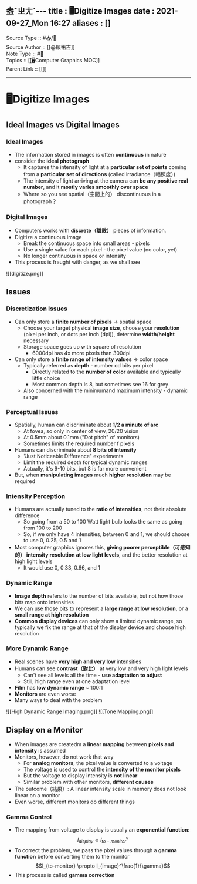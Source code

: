 盎ˇㄓㄤˊ---
title : 🖥️Digitize Images
date : 2021-09-27_Mon 16:27
aliases : []
---
Source Type :: #📥/📄 <br>
Source Author :: [[@賴祐吉]]<br>
Note Type :: #📝 <br>
Topics :: [[🖥️Computer Graphics MOC]]<br>
Parent Link :: [[]]<br>

---
# 🖥️Digitize Images

## Ideal Images vs Digital Images
### Ideal Images
+ The information stored in images is often **continuous** in nature
+ consider the **ideal photograph**
	- It captures the intensity of light at a **particular set of points** coming from a **particular set of directions** (called irradiance（輻照度）)
	- The intensity of light arriving at the camera can **be any positive real number**, and it **mostly varies smoothly over space**
	- Where so you see spatial（空間上的） discontinuous in a photograph？

### Digital Images
+ Computers works with **discrete（離散）** pieces of information.
+ Digitize a continuous image
	- Break the continuous space into small areas - pixels
	- Use a single value for each pixel - the pixel value (no color, yet)
	- No longer continuous in space or intensity
+ This process is fraught with danger, as we shall see

![[digitize.png]]


## Issues
### Discretization Issues
+ Can only store a **finite number of pixels** -> spatial space
	- Choose your target physical **image size**, choose your **resolution** (pixel per inch, or dots per inch (dpi)), determine **width/height** necessary
	- Storage space goes up with square of resolution
		* 6000dpi has 4x more pixels than 300dpi
+ Can only store a **finite range of intensity values** -> color space
	- Typically referred as **depth** - number od bits per pixel
		* Directly related to the **number of color** available and typically little choice
		* Most common depth is 8, but sometimes see 16 for grey
	- Also concerned with the minimumand maximum intensity - dynamic range

### Perceptual Issues
+ Spatially, human can discriminate about **1/2 a minute of arc**
	- At fovea, so only in center of view, 20/20 vision
	- At 0.5mm about 0.1mm ("Dot pitch" of monitors)
	- Sometimes limits the required number f pixels
+ Humans can discriminate about **8 bits of intensity**
	- "Just Noticeable Difference" experiments
	- Limit the required depth for typical dynamic ranges
	- Actually, it's 9-10 bits, but 8 is far more convenient
+ But, when **manipulating images** much **higher resolution** may be required

### Intensity Perception
+ Humans are actually tuned to the **ratio of intensities**, not their absolute difference
	- So going from a 50 to 100 Watt light bulb looks the same as going from 100 to 200
	- So, if we only have 4 intensities, between 0 and 1, we should choose to use 0, 0.25, 0.5 and 1
+ Most computer graphics ignores this, **giving poorer perceptible（可感知的） intensity resolution at low light levels**, and the better resolution at high light levels
	- It would use 0, 0.33, 0.66, and 1

### Dynamic Range
+ **Image depth** refers to the number of bits available, but not how those bits map onto intensities
+ We can use those bits to represent a **large range at low resolution**, or a **small range at high resolution**
+ **Common display devices** can only show a limited dynamic range, so typically we fix the range at that of the display device and choose high resolution

### More Dynamic Range
+ Real scenes have **very high and very low** intensities
+ Humans can see **contrast（對比）** at very low and very high light levels
	- Can't see all levels all the time - **use adaptation to adjust**
	- Still, high range even at one adaptation level
+ **Film** has **low dynamic range** ~ 100:1
+ **Monitors** are even worse
+ Many ways to deal with the problem

![[High Dynamic Range Imaging.png]]
![[Tone Mapping.png]]

## Display on a Monitor
+ When images are createdm a **linear mapping** between **pixels and intensity** is assumed
+ Monitors, however, do not work that way
	- For **analog monitors**, the pixel value is converted to a voltage
	- The voltage is used to control the **intensity of the monitor pixels**
	- But the voltage to display intensity is **not linear**
	- Similar problem with other monitors, **different causes**
+ The outcome（結果）: A linear intensity scale in memory does not look linear on a monitor
+ Even worse, different monitors do different things

### Gamma Control
+ The mapping from voltage to display is usually an **exponential function**: $$I_{display} \propto I_{to-monitor}^\gamma$$
+ To correct the problem, we pass the pixel values through a **gamma function** before converting them to the monitor $$I_{to-monitor} \propto I_{image}^\frac{1}{\gamma}$$
+ This process is called **gamma correction**